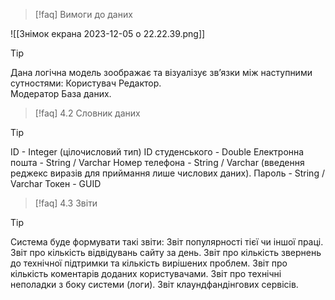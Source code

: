 > [!faq] 
> Вимоги до даних 

![[Знімок екрана 2023-12-05 о 22.22.39.png]]

> [!tip] 
> Дана логічна модель зоображає та візуалізує зв’язки між наступними сутностями:
Користувач 
Редактор.  
Модератор
База даних.


> [!faq] 
> 4.2 Словник даних 

> [!tip] 
> ID - Integer (цілочисловий тип)
ID студенського - Double
Електронна пошта - String / Varchar
Номер телефона - String / Varchar (введення реджекс виразів для приймання лише числових даних).
Пароль - String / Varchar
Токен - GUID 

> [!faq] 
> 4.3 Звіти 

> [!tip] 
> Система буде формувати такі звіти:
Звіт популярності тієї чи іншої праці.
Звіт про кількість відвідувань сайту за день.
Звіт про кількість звернень до технічної підтримки та кількість вирішених проблем.
Звіт про кількість коментарів доданих користувачами.
Звіт про технічні неполадки з боку системи (логи).
Звіт клаундфандінгових сервісів. 
